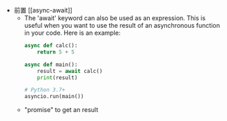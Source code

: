 - 前置 [[async-await]]
  - The 'await' keyword can also be used as an expression. This is useful when you want to use the result of an asynchronous function in your code. Here is an example:
    ```python
    async def calc():
        return 5 + 5

    async def main():
        result = await calc()
        print(result)

    # Python 3.7+
    asyncio.run(main())
    ```
  - "promise" to get an result